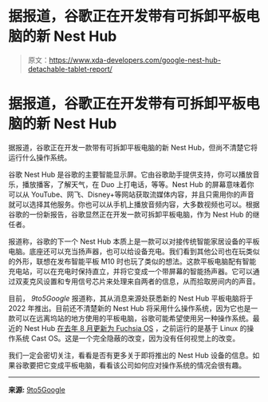 # 据报道，谷歌正在开发带有可拆卸平板电脑的新 Nest Hub

> 原文：<https://www.xda-developers.com/google-nest-hub-detachable-tablet-report/>

# 据报道，谷歌正在开发带有可拆卸平板电脑的新 Nest Hub

据报道，谷歌正在开发一款带有可拆卸平板电脑的新 Nest Hub，但尚不清楚它将运行什么操作系统。

谷歌 Nest Hub 是谷歌的主要智能显示屏。它由谷歌助手提供支持，你可以播放音乐，播放播客，了解天气，在 Duo 上打电话，等等。Nest Hub 的屏幕意味着你可以从 YouTube、网飞、Disney+等网站获取流媒体内容，并且只需用你的声音就可以选择其他服务。你也可以从手机上播放音频内容，大多数视频也可以。根据谷歌的一份新报告，谷歌显然正在开发一款可拆卸平板电脑，作为 Nest Hub 的继任者。

报道称，谷歌的下一个 Nest Hub 本质上是一款可以对接传统智能家居设备的平板电脑。底座还可以充当扬声器，也可以给设备充电。我们看到其他公司也在玩类似的外形，联想在发布智能平板 M10 时也玩了类似的想法。这款平板电脑配有智能充电站，可以在充电时保持直立，并将它变成一个带屏幕的智能扬声器。它可以通过双麦克风设置和专用信号芯片来处理来自两者的信息，从而拾取房间内的声音。

目前， *9to5Google* 报道称，其从消息来源处获悉新的 Nest Hub 平板电脑将于 2022 年推出。目前还不清楚新的 Nest Hub 将采用什么操作系统，因为它也是一款可以在远离坞站的地方使用的平板电脑，谷歌可能希望使用另一种操作系统。最近的 Nest Hub [在去年 8 月更新为 Fuchsia OS](https://www.xda-developers.com/google-fuchsia-os-debut-nest-hub/) ，之前运行的是基于 Linux 的操作系统 Cast OS。这是一个完全隐蔽的改变，因为没有任何视觉上的改变。

我们一定会密切关注，看看是否有更多关于即将推出的 Nest Hub 设备的信息。如果谷歌要把它变成平板电脑，看看该公司如何应对操作系统的情况会很有趣。

* * *

**来源:** [9to5Google](https://9to5google.com/2022/03/24/google-nest-hub-tablet-2022/)